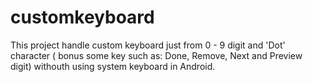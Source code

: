 # customkeyboard
This project handle custom keyboard just from 0 - 9 digit and 'Dot' character ( bonus some key such as: Done, Remove, Next and Preview digit) withouth using system keyboard in Android. 
